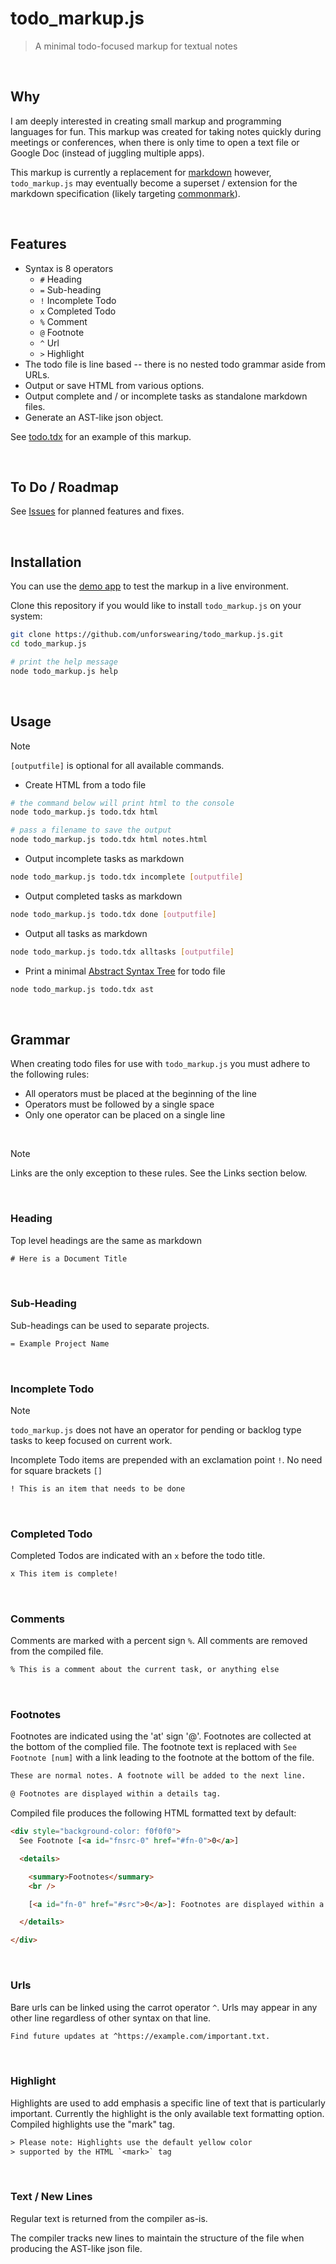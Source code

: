 # todo_markup.js

> A minimal todo-focused markup for textual notes

<br />

## Why

I am deeply interested in creating small markup and programming languages for fun. This markup was created for taking notes quickly during meetings or conferences, when there is only time to open a text file or Google Doc (instead of juggling multiple apps).

This markup is currently a replacement for [markdown](https://learnxinyminutes.com/docs/markdown/) however, `todo_markup.js` may eventually become a superset / extension for the markdown specification (likely targeting [commonmark](https://commonmark.org/)).

<br />

## Features

- Syntax is 8 operators
  - `#` Heading
  - `=` Sub-heading
  - `!` Incomplete Todo
  - `x` Completed Todo
  - `%` Comment
  - `@` Footnote
  - `^` Url
  - `>` Highlight
- The todo file is line based -- there is no nested todo grammar aside from URLs.
- Output or save HTML from various options.
- Output complete and / or incomplete tasks as standalone markdown files.
- Generate an AST-like json object.

See [todo.tdx](./todo.tdx) for an example of this markup.

<br />

## To Do / Roadmap

See [Issues](https://github.com/unforswearing/todo_markup.js/issues) for planned features and fixes.

<br />

## Installation

You can use the [demo app](https://www.unforswearing.com/todo_markup/) to test the markup in a live environment.

Clone this repository if you would like to install `todo_markup.js` on your system:

```bash
git clone https://github.com/unforswearing/todo_markup.js.git
cd todo_markup.js

# print the help message
node todo_markup.js help
```

<br />

## Usage

> [!NOTE]
> `[outputfile]` is optional for all available commands.

- Create HTML from a todo file

```bash
# the command below will print html to the console
node todo_markup.js todo.tdx html

# pass a filename to save the output
node todo_markup.js todo.tdx html notes.html
```

- Output incomplete tasks as markdown

```bash
node todo_markup.js todo.tdx incomplete [outputfile]
```

- Output completed tasks as markdown

```bash
node todo_markup.js todo.tdx done [outputfile]
```

- Output all tasks as markdown

```bash
node todo_markup.js todo.tdx alltasks [outputfile]
```

- Print a minimal [Abstract Syntax Tree](https://en.wikipedia.org/wiki/Abstract_syntax_tree) for todo file

```bash
node todo_markup.js todo.tdx ast
```

<br />

## Grammar

When creating todo files for use with `todo_markup.js` you must adhere to the following rules:

- All operators must be placed at the beginning of the line
- Operators must be followed by a single space
- Only one operator can be placed on a single line

<br />

> [!NOTE]
> Links are the only exception to these rules. See the Links section below.

<br />

### Heading

Top level headings are the same as markdown

```txt
# Here is a Document Title
```

<br />

### Sub-Heading

Sub-headings can be used to separate projects.

```txt
= Example Project Name
```

<br />

### Incomplete Todo

> [!NOTE]
> `todo_markup.js` does not have an operator for pending or backlog type tasks to keep focused on current work.

Incomplete Todo items are prepended with an exclamation point `!`. No need for square brackets `[]`

```txt
! This is an item that needs to be done
```

<br />

### Completed Todo

Completed Todos are indicated with an `x` before the todo title.

```txt
x This item is complete!
```

<br />

### Comments

Comments are marked with a percent sign `%`. All comments are removed from the compiled file.

```txt
% This is a comment about the current task, or anything else
```

<br />

### Footnotes

Footnotes are indicated using the 'at' sign '@'. Footnotes are collected at the bottom of the complied file. The footnote text is replaced with `See Footnote [num]` with a link leading to the footnote at the bottom of the file.

```txt
These are normal notes. A footnote will be added to the next line.

@ Footnotes are displayed within a details tag.
```

Compiled file produces the following HTML formatted text by default:

```html
<div style="background-color: f0f0f0">
  See Footnote [<a id="fnsrc-0" href="#fn-0">0</a>]

  <details>

    <summary>Footnotes</summary>
    <br />

    [<a id="fn-0" href="#src">0</a>]: Footnotes are displayed within a details tag.

  </details>

</div>
```

<br />

### Urls

Bare urls can be linked using the carrot operator `^`. Urls may appear in any other line regardless of other syntax on that line.

```txt
Find future updates at ^https://example.com/important.txt.
```

<br />

### Highlight

Highlights are used to add emphasis a specific line of text that is particularly important. Currently the highlight is the only available text formatting option. Compiled highlights use the "mark" tag.

```txt
> Please note: Highlights use the default yellow color
> supported by the HTML `<mark>` tag
```

<br />

### Text / New Lines

Regular text is returned from the compiler as-is.

The compiler tracks new lines to maintain the structure of the file when producing the AST-like json file.

<br />
